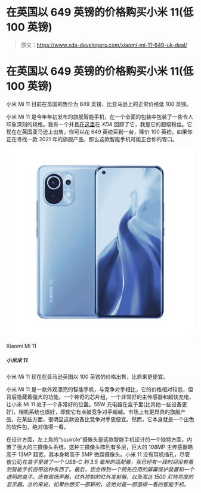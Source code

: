 # 在英国以 649 英镑的价格购买小米 11(低 100 英镑)

> 原文：<https://www.xda-developers.com/xiaomi-mi-11-649-uk-deal/>

# 在英国以 649 英镑的价格购买小米 11(低 100 英镑)

小米 Mi 11 目前在英国的售价为 649 英镑，比亚马逊上的正常价格低 100 英镑。

小米 Mi 11 是今年年初发布的旗舰智能手机，在一个全面的包装中包装了一些令人印象深刻的规格。我有一个并且[在这里](https://www.xda-developers.com/xiaomi-mi-11-review/)在 *XDA* 回顾了它，我是它的超级粉丝。它现在在英国亚马逊上出售，你可以花 649 英镑买到一台，降价 100 英镑。如果你正在寻找一款 2021 年的旗舰产品，那么这款智能手机可能正合你的胃口。

 <picture>![The Xiaomi Mi 11 is available for £100 off right now on Amazon U.K., making it even cheaper than it already was. ](img/041d3e6f190d431ca2b2c554bfe3df67.png)</picture> 

Xiaomi Mi 11

##### 小米米 11

小米 Mi 11 现在在亚马逊英国以 100 英镑的价格出售，比原来更便宜。

小米 Mi 11 是一款外观漂亮的智能手机，与竞争对手相比，它的价格相对较低，但背后隐藏着强大的功能。一个神奇的芯片组，一个非常好的主传感器和超快充电，让小米 Mi 11 处于一个非常好的位置。55W 充电器在盒子里(比其他一些设备更好)，相机系统也很好，即使它有点被竞争对手超越。市场上有更昂贵的旗舰产品，在某些方面，很明显这款设备比竞争对手更便宜。然而，它本身就是一个出色的软件包，绝对值得一看。

在设计方面，左上角的“squircle”摄像头是这款智能手机设计的一个独特方面，内置了强大的三摄像头系统。这种三摄像头阵列有多层，巨大的 108MP 主传感器略高于 13MP 超宽，其本身略高于 5MP 微距摄像头。小米 11 没有耳机插孔，尽管该公司*在盒子里装了一个 USB-C 到 3.5 毫米的适配器，我已经有一段时间没有看到智能手机自带这种东西了。最后，您会得到一个预先应用的屏幕保护装置和一个透明的盒子。还有双扬声器，红外控制的红外发射器，以及高达 1500 尼特亮度的显示器。总的来说，如果你想买一部新的，这绝对是一部值得一看的智能手机。*